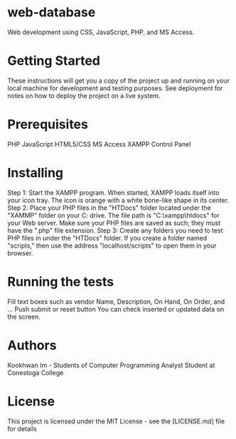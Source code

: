 # web-database
Web development using CSS, JavaScript, PHP, and MS Access.

# Getting Started
These instructions will get you a copy of the project up and running on your local machine for development and testing purposes. See deployment for notes on how to deploy the project on a live system.

# Prerequisites
PHP
JavaScript
HTML5/CSS
MS Access
XAMPP Control Panel

# Installing
Step 1: Start the XAMPP program. When started, XAMPP loads itself into your icon tray. The icon is orange with a white bone-like shape in its center.
Step 2: Place your PHP files in the "HTDocs" folder located under the "XAMMP" folder on your C: drive. The file path is "C:\xampp\htdocs" for your Web server. Make sure your PHP files are saved as such; they must have the ".php" file extension. 
Step 3: Create any folders you need to test PHP files in under the "HTDocs" folder. If you create a folder named "scripts," then use the address "localhost/scripts" to open them in your browser.

# Running the tests
Fill text boxes such as vendor Name, Description, On Hand, On Order, and ...
Push submit or reset button
You can check inserted or updated data on the screen.

# Authors
Kookhwan Im - Students of Computer Programming Analyst Student at Conestoga College

# License
This project is licensed under the MIT License - see the [LICENSE.md] file for details
